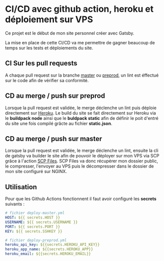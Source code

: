 # CI/CD avec github action, heroku et déploiement sur VPS

Ce projet est le début de mon site personnel créer avec Gatsby.

La mise en place de cette CI/CD va me permettre de gagner beaucoup de temps sur les tests et déploiements du site.

## CI Sur les pull requests

A chaque pull request sur la branche [master](https://github.com/IIM-Creative-Technology/devops-alexandrehaas/tree/master) ou [preprod](https://github.com/IIM-Creative-Technology/devops-alexandrehaas/tree/preprod), un lint est éffectué sur le code afin de vérifier sa conformité.

## CD au merge / push sur preprod

Lorsque la pull request est validée, le merge déclenche un lint puis déploie directement sur [Heroku](https://dashboard.heroku.com/apps). Le build du site se fait directement sur Heroku via le **buildpack node** ainsi que le **buldpack static** afin de définir le poit d'entré du site une fois compilé grâcte au fichier **static.json**.

## CD au merge / push sur master

Lorsque la pull request est validée, le merge déclenche un lint, ensuite la cli de gatsby va builder le site afin de pouvoir le déployer sur mon VPS via SCP grâce à l'action [SCP Files](https://github.com/marketplace/actions/scp-files). SCP Files va donc récupérer mon dossier public, le compresser, l'envoyer au VPS puis le décompresser dans le dossier de mon site configuré sur NGINX.

## Utilisation

Pour que les Github Actions fonctionnent il faut avoir configuré les **secrets** suivants :

```yml
# fichier deploy-master.yml
HOST: ${{ secrets.HOST }}
USERNAME: ${{ secrets.USERNAME }}
PORT: ${{ secrets.PORT }}
KEY: ${{ secrets.SSHKEY }}

# fichier deploy-preprod.yml
heroku_api_key: ${{secrets.HEROKU_API_KEY}}
heroku_app_name: ${{secrets.HEROKU_APP}}
heroku_email: ${{secrets.HEROKU_EMAIL}}
```
